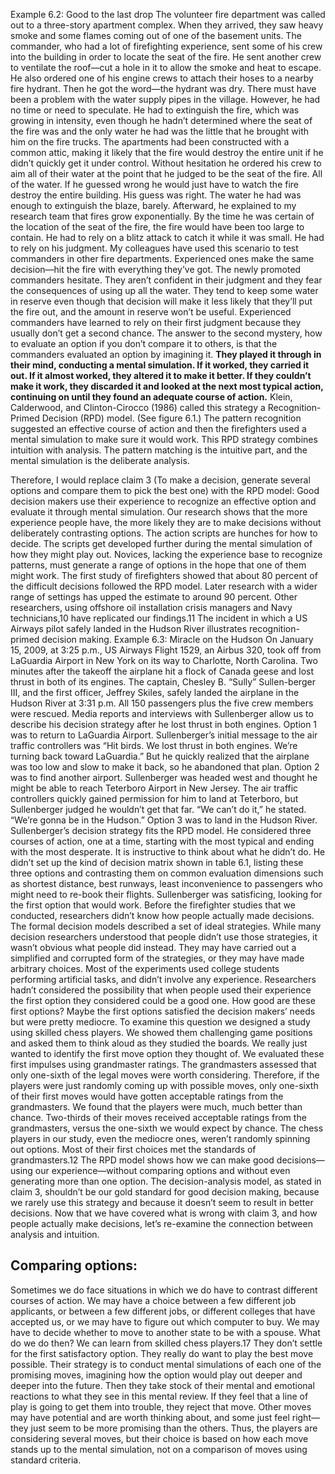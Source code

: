 Example 6.2: Good to the last drop The volunteer fire department was called out to a three-story apartment complex. When they arrived, they saw heavy smoke and some flames coming out of one of the basement units. The commander, who had a lot of firefighting experience, sent some of his crew into the building in order to locate the seat of the fire. He sent another crew to ventilate the roof—cut a hole in it to allow the smoke and heat to escape. He also ordered one of his engine crews to attach their hoses to a nearby fire hydrant. Then he got the word—the hydrant was dry. There must have been a problem with the water supply pipes in the village. However, he had no time or need to speculate. He had to extinguish the fire, which was growing in intensity, even though he hadn’t determined where the seat of the fire was and the only water he had was the little that he brought with him on the fire trucks. The apartments had been constructed with a common attic, making it likely that the fire would destroy the entire unit if he didn’t quickly get it under control. Without hesitation he ordered his crew to aim all of their water at the point that he judged to be the seat of the fire. All of the water. If he guessed wrong he would just have to watch the fire destroy the entire building. His guess was right. The water he had was enough to extinguish the blaze, barely. Afterward, he explained to my research team that fires grow exponentially. By the time he was certain of the location of the seat of the fire, the fire would have been too large to contain. He had to rely on a blitz attack to catch it while it was small. He had to rely on his judgment. My colleagues have used this scenario to test commanders in other fire departments. Experienced ones make the same decision—hit the fire with everything they’ve got. The newly promoted commanders hesitate. They aren’t confident in their judgment and they fear the consequences of using up all the water. They tend to keep some water in reserve even though that decision will make it less likely that they’ll put the fire out, and the amount in reserve won’t be useful. Experienced commanders have learned to rely on their first judgment because they usually don’t get a second chance. The answer to the second mystery, how to evaluate an option if you don’t compare it to others, is that the commanders evaluated an option by imagining it. **They played it through in their mind, conducting a mental simulation. If it worked, they carried it out. If it almost worked, they altered it to make it better. If they couldn’t make it work, they discarded it and looked at the next most typical action, continuing on until they found an adequate course of action.** Klein, Calderwood, and Clinton-Cirocco (1986) called this strategy a Recognition-Primed Decision (RPD) model. (See figure 6.1.) The pattern recognition suggested an effective course of action and then the firefighters used a mental simulation to make sure it would work. This RPD strategy combines intuition with analysis. The pattern matching is the intuitive part, and the mental simulation is the deliberate analysis.

Therefore, I would replace claim 3 (To make a decision, generate several options and compare them to pick the best one) with the RPD model: Good decision makers use their experience to recognize an effective option and evaluate it through mental simulation. Our research shows that the more experience people have, the more likely they are to make decisions without deliberately contrasting options. The action scripts are hunches for how to decide. The scripts get developed further during the mental simulation of how they might play out. Novices, lacking the experience base to recognize patterns, must generate a range of options in the hope that one of them might work. The first study of firefighters showed that about 80 percent of the difficult decisions followed the RPD model. Later research with a wider range of settings has upped the estimate to around 90 percent. Other researchers, using offshore oil installation crisis managers and Navy technicians,10 have replicated our findings.11 The incident in which a US Airways pilot safely landed in the Hudson River illustrates recognition-primed decision making. Example 6.3: Miracle on the Hudson On January 15, 2009, at 3:25 p.m., US Airways Flight 1529, an Airbus 320, took off from LaGuardia Airport in New York on its way to Charlotte, North Carolina. Two minutes after the takeoff the airplane hit a flock of Canada geese and lost thrust in both of its engines. The captain, Chesley B. “Sully” Sullen-berger III, and the first officer, Jeffrey Skiles, safely landed the airplane in the Hudson River at 3:31 p.m. All 150 passengers plus the five crew members were rescued. Media reports and interviews with Sullenberger allow us to describe his decision strategy after he lost thrust in both engines. Option 1 was to return to LaGuardia Airport. Sullenberger’s initial message to the air traffic controllers was “Hit birds. We lost thrust in both engines. We’re turning back toward LaGuardia.” But he quickly realized that the airplane was too low and slow to make it back, so he abandoned that plan. Option 2 was to find another airport. Sullenberger was headed west and thought he might be able to reach Teterboro Airport in New Jersey. The air traffic controllers quickly gained permission for him to land at Teterboro, but Sullenberger judged he wouldn’t get that far. “We can’t do it,” he stated. “We’re gonna be in the Hudson.” Option 3 was to land in the Hudson River. Sullenberger’s decision strategy fits the RPD model. He considered three courses of action, one at a time, starting with the most typical and ending with the most desperate. It is instructive to think about what he didn’t do. He didn’t set up the kind of decision matrix shown in table 6.1, listing these three options and contrasting them on common evaluation dimensions such as shortest distance, best runways, least inconvenience to passengers who might need to re-book their flights. Sullenberger was satisficing, looking for the first option that would work. Before the firefighter studies that we conducted, researchers didn’t know how people actually made decisions. The formal decision models described a set of ideal strategies. While many decision researchers understood that people didn’t use those strategies, it wasn’t obvious what people did instead. They may have carried out a simplified and corrupted form of the strategies, or they may have made arbitrary choices. Most of the experiments used college students performing artificial tasks, and didn’t involve any experience. Researchers hadn’t considered the possibility that when people used their experience the first option they considered could be a good one. How good are these first options? Maybe the first options satisfied the decision makers’ needs but were pretty mediocre. To examine this question we designed a study using skilled chess players. We showed them challenging game positions and asked them to think aloud as they studied the boards. We really just wanted to identify the first move option they thought of. We evaluated these first impulses using grandmaster ratings. The grandmasters assessed that only one-sixth of the legal moves were worth considering. Therefore, if the players were just randomly coming up with possible moves, only one-sixth of their first moves would have gotten acceptable ratings from the grandmasters. We found that the players were much, much better than chance. Two-thirds of their moves received acceptable ratings from the grandmasters, versus the one-sixth we would expect by chance. The chess players in our study, even the mediocre ones, weren’t randomly spinning out options. Most of their first choices met the standards of grandmasters.12 The RPD model shows how we can make good decisions—using our experience—without comparing options and without even generating more than one option. The decision-analysis model, as stated in claim 3, shouldn’t be our gold standard for good decision making, because we rarely use this strategy and because it doesn’t seem to result in better decisions. Now that we have covered what is wrong with claim 3, and how people actually make decisions, let’s re-examine the connection between analysis and intuition.

## Comparing options: 
Sometimes we do face situations in which we do have to contrast different courses of action. We may have a choice between a few different job applicants, or between a few different jobs, or different colleges that have accepted us, or we may have to figure out which computer to buy. We may have to decide whether to move to another state to be with a spouse. What do we do then? We can learn from skilled chess players.17 They don’t settle for the first satisfactory option. They really do want to play the best move possible. Their strategy is to conduct mental simulations of each one of the promising moves, imagining how the option would play out deeper and deeper into the future. Then they take stock of their mental and emotional reactions to what they see in this mental review. If they feel that a line of play is going to get them into trouble, they reject that move. Other moves may have potential and are worth thinking about, and some just feel right—they just seem to be more promising than the others. Thus, the players are considering several moves, but their choice is based on how each move stands up to the mental simulation, not on a comparison of moves using standard criteria.